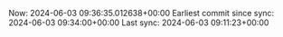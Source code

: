 Now: 2024-06-03 09:36:35.012638+00:00 Earliest commit since sync: 2024-06-03 09:34:00+00:00 Last sync: 2024-06-03 09:11:23+00:00
